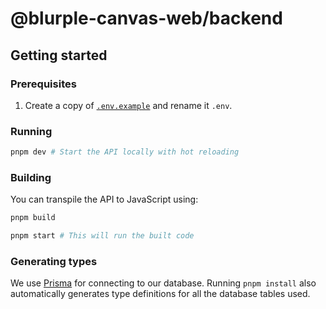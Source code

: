 # @blurple-canvas-web/backend

## Getting started

### Prerequisites

1. Create a copy of [`.env.example`](./.env.example) and rename it `.env`.

### Running

```sh
pnpm dev # Start the API locally with hot reloading
```

### Building

You can transpile the API to JavaScript using:

```sh
pnpm build

pnpm start # This will run the built code
```

### Generating types

We use [Prisma](https://www.prisma.io) for connecting to our database. Running `pnpm install` also automatically generates type definitions for all the database tables used.
